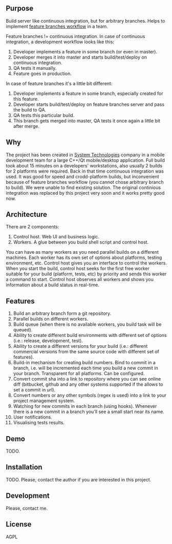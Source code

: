 ## Purpose

Build server like continuous integration, but for arbitrary branches. Helps to implement [feature branches workflow](https://www.atlassian.com/git/tutorials/comparing-workflows/feature-branch-workflow) in a team.

Feature branches != continuous integration. In case of continuous integration, a development workflow looks like this:

1. Developer implements a feature in some branch (or even in master).
2. Developer merges it into master and starts build/test/deploy on continuous integration.
3. QA tests it manually.
4. Feature goes in production.

In case of feature branches it's a little bit different:

1. Developer implements a feature in some branch, especially created for this feature.
2. Developer starts build/test/deploy on feature branches server and pass the build to QA.
3. QA tests this particular build.
4. This branch gets merged into master, QA tests it once again a little bit after merge.

## Why

The project has been created in [System Technologies](http://www.sys4tec.com/) company in a mobile development team for a large C++/Qt mobile/desktop application. Full build took about 15 minutes on a developers' workstations, also usually 2 builds for 2 platforms were required. Back in that time continuous integration was used. It was good for speed and crodd-platform builds, but inconvenient because of feature branches workflow (you cannot chose arbitrary branch to build). We were unable to find existing solution. The original continious integration was replaced by this project very soon and it works pretty good now.

## Architecture

There are 2 components:

1. Control host. Web UI and business logic.
2. Workers. A glue between you build shell script and control host.

You can have as many workers as you need parallel builds on a different machines. Each worker has its own set of options about platforms, testing environment, etc. Control host gives you an interface to control the workers. When you start the build, control host seeks for the first free worker suitable for your build (platform, tests, etc) by priority and sends this worker a command to start. Control host observes all workers and shows you information about a build status in real-time.

## Features

1. Build an arbitrary branch form a git repository.
2. Parallel builds on different workers.
3. Build queue (when there is no available workers, you build task will be queued).
4. Ability to create different build environments with different set of options (i.e.: release, development, test).
5. Ability to create a different versions for your build (i.e.: different commercial versions from the same source code with different set of features).
6. Build-in mechanism for creating build numbers. Bind to commit in a branch, i.e. will be incremented each time you build a new commit in your branch. Transparent for all platforms. Can be configured.
7. Convert commit sha into a link to repository where you can see online diff (bitbucket, github and any other systems supported if the allows to set a commit in url).
8. Convert numbers or any other symbols (regex is used) into a link to your project management system.
9. Watching for new commits in each branch (using hooks). Whenever there is a new commit in a branch you'll see a small start near its name.
10. User notifications.
11. Visualising tests results.

## Demo

TODO.

## Installation

TODO. Please, contact the author if you are interested in this project.

## Development

Please, contact me.

## License

AGPL
